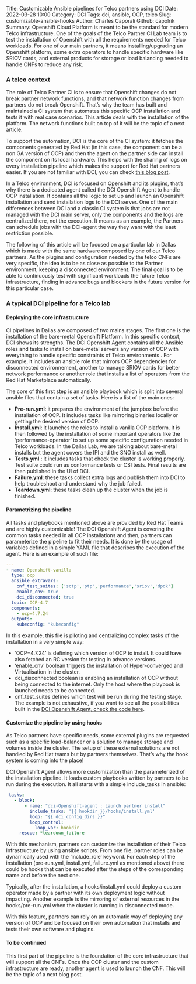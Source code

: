Title: Customizable Ansible pipelines for Telco partners using DCI
Date: 2022-03-28 10:00
Category: DCI
Tags: dci, ansible, OCP, telco
Slug: customizable-ansible-hooks
Author: Charles Caporali
Github: capolrik
Summary: Openshift Cloud Platform is meant to be the standard for modern Telco infrastructure. One of the goals of the Telco Partner CI Lab team is to test the installation of Openshift with all the requirements needed for Telco workloads. For one of our main partners, it means installing/upgrading an Openshift platform, some extra operators to handle specific hardware like SRIOV cards, and external products for storage or load balancing needed to handle CNFs to reduce any risk.

### A telco context

 The role of Telco Partner CI is to ensure that Openshift changes do not break partner network functions, and that network function changes from partners do not break Openshift. That’s why the team has built and maintained a CI system that automates this specific OCP installation and tests it with real case scenarios. This article deals with the installation of the platform. The network functions built on top of it will be the topic of a next article.

To support the automation, DCI is the core of the CI system: it fetches the components generated by Red Hat (in this case, the component can be a non GA version of OCP) and then the agent on the partner side can install the component on its local hardware. This helps with the sharing of logs on every installation pipeline which makes the support for Red Hat partners easier. If you are not familiar with DCI, you can check [this blog post](https://blog.distributed-ci.io/introduction-to-the-red-hat-distributed-ci.html).

 In a Telco environment, DCI is focused on Openshift and its plugins, that’s why there is a dedicated agent called the DCI Openshift Agent to handle OCP installation. It contains all the logic to set up and launch an Openshift installation and send installation logs to the DCI server. One of the main differences between DCI and a classic CI system is that  jobs are not managed with the DCI main server, only the components and the logs are centralized there, not the execution. It means as an example, the Partners can schedule jobs with the DCI-agent the way they want with the least restriction possible.

The following of this article will be focused on a particular lab in Dallas which is made with the same hardware composed by one of our Telco partners. As the plugins and configuration needed by the telco CNFs are very specific, the idea is to be as close as possible to the Partner environment, keeping a disconnected environment. The final goal is to be able to continuously test with significant workloads the future Telco infrastructure, finding in advance bugs and blockers in the future version for this particular case.

### A typical DCI pipeline for a Telco lab

#### Deploying the core infrastructure

CI pipelines in Dallas are composed of two mains stages. The first one is the installation of the bare-metal Openshift Platform. In this specific context, DCI shows its strengths. The DCI Openshift Agent contains all the Ansible roles and tasks to install on bare-metal servers any version of OCP with everything to handle specific constraints of Telco environments . For example, it includes an ansible role that mirrors OCP dependencies for disconnected environnement, another to manage SRIOV cards for better network performance  or another role that installs a list of operators from the Red Hat Marketplace automatically.


The core of this first step is an ansible playbook which is split into several ansible files that contain a set of tasks. Here is a list of the main ones:

- **Pre-run.yml**: it prepares the environment of the jumpbox before the installation of OCP. It includes tasks like mirroring binaries locally or getting the desired version of OCP.
- **Install.yml**: it launches the roles to install a vanilla OCP platform. It is then followed by the installation of some important operators like the ‘performance-operator’ to set up some specific configuration needed in Telco workloads. In the Dallas Lab, we are talking about bare-metal installs but the agent covers the IPI and the SNO install as well.
- **Tests.yml** : it includes tasks that check the cluster is working properly. Test suite could run as conformance tests or CSI tests. Final results are then published in the UI of DCI.
- **Failure.yml**: these tasks collect extra logs and publish them into DCI to help troubleshoot and understand why the job failed.
- **Teardown.yml**: these tasks clean up the cluster when the job is finished.


#### Parametrizing the pipeline

All tasks and playbooks mentioned above are provided by Red Hat Teams and are highly customizable! The DCI Openshift Agent is covering the common tasks needed in all OCP installations and then, partners can parameterize the pipeline to fit their needs. It is done by the usage of variables defined in a simple YAML file that describes the execution of the agent. Here is an example of such file:

```yaml
---
- name: Openshift-vanilla
  type: ocp
  ansible_extravars:
    cnf_test_suites: ['sctp','ptp','performance','sriov','dpdk']
    enable_cnv: true
    dci_disconnected: true
  topic: OCP-4.7
  components:
    - ocp=4.7.24
  outputs:
    kubeconfig: "kubeconfig"
```
In this example, this file is piloting and centralizing complex tasks of the installation in a very simple way:
* ‘OCP=4.7.24’ is defining which version of OCP to install. It could have also fetched an RC version for testing in advance versions.
* ‘enable_cnv’ boolean triggers the installation of Hyper-converged and Virtualisation in the cluster.
* dci_disconnected boolean is enabling an installation of OCP without being connected to the internet. Only the host where the playbook is launched needs to be connected.
* cnf_test_suites defines which test will be run during the testing stage.
The example is not exhaustive, if you want to see all the possibilities built in the [DCI Openshift Agent, check the code here](https://github.com/redhat-cip/dci-Openshift-agent).


#### Customize the pipeline by using hooks

As Telco partners have specific needs, some external plugins are requested such as a specific load-balancer or a solution to manage storage and volumes inside the cluster. The setup of these external solutions are not handled by Red Hat teams but by partners themselves. That’s why the hook system is coming into the place!

DCI Openshift Agent allows more customization than the parameterized of the installation pipeline. It loads custom playbooks written by partners to be run during the execution. It all starts with a simple include_tasks in ansible:

```yaml
 tasks:
   - block:
       - name: "dci-Openshift-agent : Launch partner install"
         include_tasks: '{{ hookdir }}/hooks/install.yml'
         loop: "{{ dci_config_dirs }}"
         loop_control:
           loop_var: hookdir
     rescue: *teardown_failure
```
With this mechanism, partners can customize the installation of their Telco Infrastructure by using ansible scripts. From one file, partner roles can be dynamically used with the ‘include_role’ keyword. For each step of the installation (pre-run.yml, install.yml, failure.yml as mentioned above) there could be hooks that can be executed after the steps of the corresponding name and before the next one.

Typically, after the installation, a hooks/install.yml could deploy a custom operator made by a partner with its own deployment logic without impacting. Another example is the mirroring of external resources in the hooks/pre-run.yml when the cluster is running in disconnected mode.

With this feature, partners can rely on an automatic way of deploying any version of OCP and be focused on their own automation that installs and tests their own software and plugins.

#### To be continued

This first part of the pipeline is the foundation of the core infrastructure that will support all the CNFs.  Once the OCP cluster and the custom infrastructure are ready, another agent is used to launch the CNF. This will be the topic of a next blog post.